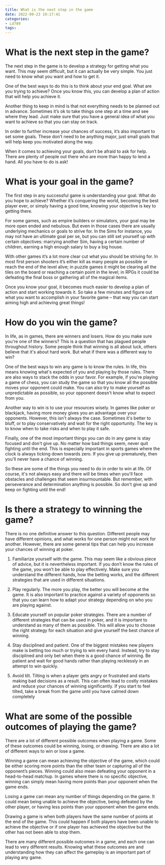 ```yaml
---
title: What is the next step in the game
date: 2022-09-23 19:17:41
categories:
- Ld789
tags:
---
```



#  What is the next step in the game?

The next step in the game is to develop a strategy for getting what you want. This may seem difficult, but it can actually be very simple. You just need to know what you want and how to get it.

One of the best ways to do this is to think about your end goal. What are you trying to achieve? Once you know this, you can develop a plan of action that will help you achieve it.

Another thing to keep in mind is that not everything needs to be planned out in advance. Sometimes it’s ok to take things one step at a time and see where they lead. Just make sure that you have a general idea of what you want to achieve so that you can stay on track.

In order to further increase your chances of success, it’s also important to set some goals. These don’t need to be anything major, just small goals that will help keep you motivated along the way.

When it comes to achieving your goals, don’t be afraid to ask for help. There are plenty of people out there who are more than happy to lend a hand. All you have to do is ask!

#  What is your goal in the game?

The first step in any successful game is understanding your goal. What do you hope to achieve? Whether it’s conquering the world, becoming the best player ever, or simply having a good time, knowing your objective is key to getting there.

For some games, such as empire builders or simulators, your goal may be more open ended and nebulous. But even in those cases there are usually underlying mechanics or goals to strive for. In the Sims for instance, you may not have an ultimate goal per se, but you can still set yourself up with certain objectives: marrying another Sim, having a certain number of children, earning a high enough salary to buy a big house.

With other games it’s a lot more clear cut what you should be striving for. In most first person shooters it’s either kill as many people as possible or reach the end of the level alive; in puzzle games it might be clearing all the tiles on the board or reaching a certain point in the level; in RPGs it could be defeating the final boss or gathering all of the magical items.

Once you know your goal, it becomes much easier to develop a plan of action and start working towards it. So take a few minutes and figure out what you want to accomplish in your favorite game – that way you can start aiming high and achieving great things!

#  How do you win the game?

In life, as in games, there are winners and losers. How do you make sure you're one of the winners? This is a question that has plagued people throughout history. Some people think that winning is all about luck, others believe that it's about hard work. But what if there was a different way to win?

One of the best ways to win any game is to know the rules. In life, this means knowing what's expected of you and playing by those rules. There are also ways to stack the odds in your favor. For example, if you're playing a game of chess, you can study the game so that you know all the possible moves your opponent could make. You can also try to make yourself as unpredictable as possible, so your opponent doesn't know what to expect from you.

Another way to win is to use your resources wisely. In games like poker or blackjack, having more money gives you an advantage over your opponents. However, this isn't always the case. Sometimes it's better to bluff, or to play conservatively and wait for the right opportunity. The key is to know when to take risks and when to play it safe.

Finally, one of the most important things you can do in any game is stay focused and don't give up. No matter how bad things seem, never quit fighting until the end. This is especially important in sports games where the clock is always ticking down towards zero. If you give up prematurely, then you'll never have a chance of winning.

So these are some of the things you need to do in order to win at life. Of course, it's not always easy and there will be times when you'll face obstacles and challenges that seem insurmountable. But remember, with perseverance and determination anything is possible. So don't give up and keep on fighting until the end!

#  Is there a strategy to winning the game?

There is no one definitive answer to this question. Different people may have different opinions, and what works for one person might not work for another. However, there are some general tips that can help you increase your chances of winning at poker.

1. Familiarize yourself with the game. This may seem like a obvious piece of advice, but it is nevertheless important. If you don’t know the rules of the game, you won’t be able to play effectively. Make sure you understand the different hands, how the betting works, and the different strategies that are used in different situations.

2. Play regularly. The more you play, the better you will become at the game. It is also important to practice against a variety of opponents so that you can learn how to adapt your strategy depending on who you are playing against.

3. Educate yourself on popular poker strategies. There are a number of different strategies that can be used in poker, and it is important to understand as many of them as possible. This will allow you to choose the right strategy for each situation and give yourself the best chance of winning.

4. Stay disciplined and patient. One of the biggest mistakes new players make is betting too much or trying to win every hand. Instead, try to stay disciplined and only bet when there is a good chance of winning. Be patient and wait for good hands rather than playing recklessly in an attempt to win quickly.

5. Avoid tilt. Tilting is when a player gets angry or frustrated and starts making bad decisions as a result. This can often lead to costly mistakes and reduce your chances of winning significantly. If you start to feel tilted, take a break from the game until you have calmed down completely

#  What are some of the possible outcomes of playing the game?

There are a lot of different possible outcomes when playing a game. Some of these outcomes could be winning, losing, or drawing. There are also a lot of different ways to win or lose a game. 

Winning a game can mean achieving the objective of the game, which could be either scoring more points than the other team or capturing all of the opponent’s pieces. Winning could also mean defeating your opponent in a head-to-head matchup. In games where there is no specific objective, winning can simply mean having more points than your opponent when the game ends. 

Losing a game can mean any number of things depending on the game. It could mean being unable to achieve the objective, being defeated by the other player, or having less points than your opponent when the game ends. 

Drawing a game is when both players have the same number of points at the end of the game. This could happen if both players have been unable to achieve the objective or if one player has achieved the objective but the other has not been able to stop them. 

There are many different possible outcomes in a game, and each one can lead to very different results. Knowing what these outcomes are and understanding how they can affect the gameplay is an important part of playing any game.